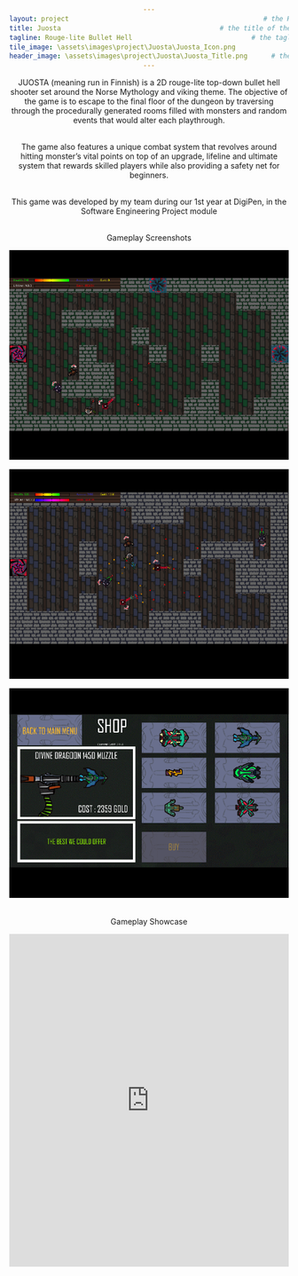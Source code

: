 ```yaml
---
layout: project                                                 # the HTML layout to use for the project page
title: Juosta                                        # the title of the project
tagline: Rouge-lite Bullet Hell                              # the tagline in the tile
tile_image: \assets\images\project\Juosta\Juosta_Icon.png                      # the background image of the tile
header_image: \assets\images\project\Juosta\Juosta_Title.png      # the background image of the header (height: 240px)
---
```

<style>
      h1 {text-align: center;}
      p {text-align: center;}
      div {text-align: center;}
</style>
JUOSTA (meaning run in Finnish) is a 2D rouge-lite top-down bullet hell shooter set around the Norse Mythology and viking theme. The objective of the game is to escape to the final floor of the dungeon by traversing through the procedurally generated rooms filled with monsters and random events that would alter each playthrough. 

<br>The game also features a unique combat system that revolves around hitting monster’s vital points on top of an upgrade, lifeline and ultimate system that rewards skilled players while also providing a safety net for beginners.

<br>This game was developed by my team during our 1st year at DigiPen, in the Software Engineering Project module

<br>Gameplay Screenshots

![Image](\assets\images\project\Juosta\Juosta_ss_1.png)

![Image](\assets\images\project\Juosta\Juosta_ss_2.png)

![Image](\assets\images\project\Juosta\Juosta_ss_3.png)

<br>Gameplay Showcase

<iframe width="100%" height="600px" src="https://www.youtube.com/embed/OBFGmtUbIqw" frameborder="0" allowfullscreen></iframe>